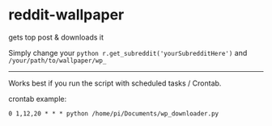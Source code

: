 # reddit-wallpaper
gets top post &amp; downloads it

Simply change your `python r.get_subreddit('yourSubredditHere')`
and `/your/path/to/wallpaper/wp_`

***

Works best if you run the script
with scheduled tasks / Crontab.

crontab example:

`0 1,12,20 * * * python /home/pi/Documents/wp_downloader.py`
